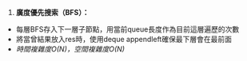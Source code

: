 1. **廣度優先搜索（BFS）：**

- 每層BFS存入下一層子節點，用當前queue長度作為目前這層遍歷的次數
- 將當曾結果放入res時，使用deque appendleft確保最下層會在最前面
- *時間複雜度O(N)，空間複雜度O(N)*